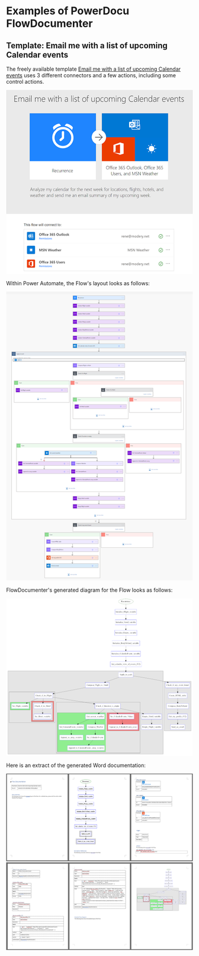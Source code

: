 # Examples of PowerDocu FlowDocumenter

## Template: Email me with a list of upcoming Calendar events
The freely available template [Email me with a list of upcoming Calendar events](https://emea.flow.microsoft.com/en-us/galleries/public/templates/99892410786e4d6888f27ae380125a80/email-me-with-a-list-of-upcoming-calendar-events/) uses 3 different connectors and a few actions, including some control actions.


![Email me with a list of upcoming Calendar events](../Images/Weather-Flow.png)


Within Power Automate, the Flow's layout looks as follows:

![Email me with a list of upcoming Calendar events](../Images/Weather-Flow-Example.png)

FlowDocumenter's generated diagram for the Flow looks as follows:

![Email me with a list of upcoming Calendar events](../Images/Weather-Flow-Processed-Example.png)

Here is an extract of the generated Word documentation:

![Email me with a list of upcoming Calendar events](../Images/Weather-Flow-Documentation-1.png)
![Email me with a list of upcoming Calendar events](../Images/Weather-Flow-Documentation-2.png)

